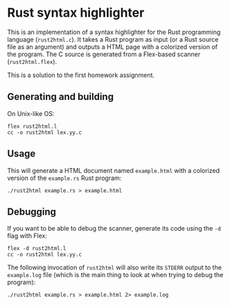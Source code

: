 # Rust syntax highlighter

This is an implementation of a syntax highlighter for the Rust programming language (`rust2html.c`).  It takes a Rust program as input (or a Rust source file as an argument) and outputs a HTML page with a colorized version of the program.  The C source is generated from a Flex-based scanner (`rust2html.flex`).

This is a solution to the first homework assignment.

## Generating and building

On Unix-like OS:

    flex rust2html.l
    cc -o rust2html lex.yy.c

## Usage

This will generate a HTML document named `example.html` with a colorized version of the `example.rs` Rust program:

    ./rust2html example.rs > example.html

## Debugging

If you want to be able to debug the scanner, generate its code using the `-d` flag with Flex:

    flex -d rust2html.l
    cc -o rust2html lex.yy.c

The following invocation of `rust2html` will also write its `STDERR` output to the `example.log` file (which is the main thing to look at when trying to debug the program):

    ./rust2html example.rs > example.html 2> example.log
